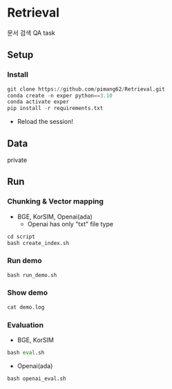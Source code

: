 # Retrieval

문서 검색 QA task

## Setup

### Install
```python
git clone https://github.com/pimang62/Retrieval.git
conda create -n exper python==3.10
conda activate exper
pip install -r requirements.txt
```

* Reload the session!

## Data

private

## Run

### Chunking & Vector mapping
* BGE, KorSIM, Openai(ada)
  * Openai has only "txt" file type
```python
cd script
bash create_index.sh
```

### Run demo
```python
bash run_demo.sh
```

### Show demo
```python
cat demo.log
```

### Evaluation
* BGE, KorSIM
```python
bash eval.sh
```

* Openai(ada)
```python
bash openai_eval.sh
```
